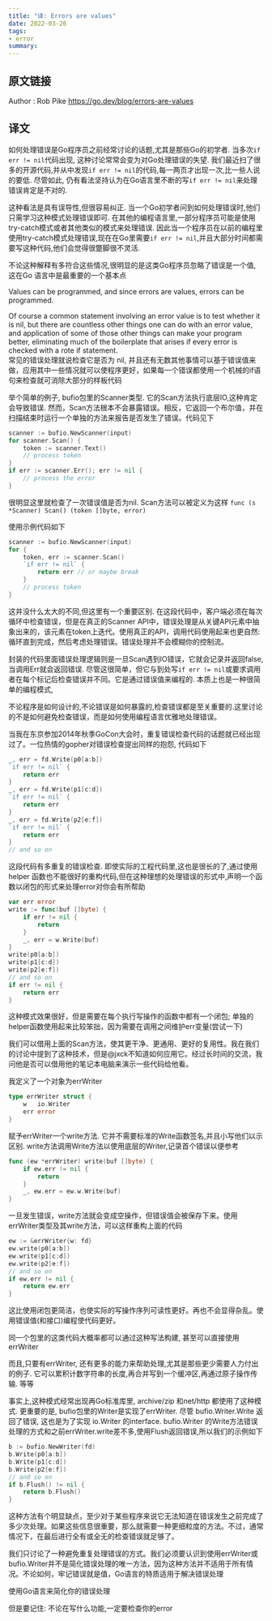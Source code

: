 ```yaml
---
title: "译: Errors are values"
date: 2022-03-26
tags:
- error
summary: 
---
```


## 原文链接
Author : Rob Pike
https://go.dev/blog/errors-are-values

## 译文

如何处理错误是Go程序员之前经常讨论的话题,尤其是那些Go的初学者. 当多次`if err != nil`代码出现, 这种讨论常常会变为对Go处理错误的失望. 我们最近扫了很多的开源代码,并从中发现`if err != nil`的代码,每一两页才出现一次,比一些人说的要低. 尽管如此, 仍有看法坚持认为在Go语言里不断的写`if err != nil`来处理错误肯定是不对的.      

这种看法是具有误导性,但很容易纠正. 当一个Go初学者问到如何处理错误时,他们只需学习这种模式处理错误即可. 在其他的编程语言里,一部分程序员可能是使用try-catch模式或者其他类似的模式来处理错误. 因此当一个程序员在以前的编程里使用try-catch模式处理错误,现在在Go里需要`if err != nil`,并且大部分时间都需要写这种代码,他们会觉得很蹩脚很不灵活.        

不论这种解释有多符合这些情况,很明显的是这类Go程序员忽略了错误是一个值, 这在Go 语言中是最重要的一个基本点

Values can be programmed, and since errors are values, errors can be programmed.    

Of course a common statement involving an error value is to test whether it is nil, but there are countless other things one can do with an error value, and application of some of those other things can make your program better, eliminating much of the boilerplate that arises if every error is checked with a rote if statement.        
常见的错误处理就说检查它是否为 nil, 并且还有无数其他事情可以基于错误值来做，应用其中一些情况就可以使程序更好，如果每一个错误都使用一个机械的if语句来检查就可消除大部分的样板代码    

举个简单的例子, bufio包里的Scanner类型. 它的Scan方法执行底层IO,这种肯定会导致错误. 然而，Scan方法根本不会暴露错误。相反，它返回一个布尔值，并在扫描结束时运行一个单独的方法来报告是否发生了错误。代码见下       
```Go
scanner := bufio.NewScanner(input)
for scanner.Scan() {
    token := scanner.Text()
    // process token
}
if err := scanner.Err(); err != nil {
    // process the error
}
```

很明显这里就检查了一次错误值是否为nil. Scan方法可以被定义为这样
`func (s *Scanner) Scan() (token []byte, error)`

使用示例代码如下
```Go
scanner := bufio.NewScanner(input)
for {
    token, err := scanner.Scan()
    `if err != nil` {
        return err // or maybe break
    }
    // process token
}
```

这并没什么太大的不同,但这里有一个重要区别. 在这段代码中，客户端必须在每次循环中检查错误，但是在真正的Scanner API中，错误处理是从关键API元素中抽象出来的，该元素在token上迭代。使用真正的API，调用代码使用起来也更自然:循环直到完成，然后考虑处理错误。错误处理并不会模糊你的控制流。        

封装的代码里面错误处理逻辑则是一旦Scan遇到IO错误，它就会记录并返回false, 当调用Err就会返回错误. 尽管这很简单，但它与到处写`if err != nil`或要求调用者在每个标记后检查错误并不同。它是通过错误值来编程的. 本质上也是一种很简单的编程模式,        

不论程序是如何设计的,不论错误是如何暴露的,检查错误都是至关重要的.这里讨论的不是如何避免检查错误，而是如何使用编程语言优雅地处理错误。       

当我在东京参加2014年秋季GoCon大会时，重复错误检查代码的话题就已经出现过了。一位热情的gopher对错误检查提出同样的抱怨, 代码如下       
```Go
_, err = fd.Write(p0[a:b])
`if err != nil` {
    return err
}
_, err = fd.Write(p1[c:d])
`if err != nil` {
    return err
}
_, err = fd.Write(p2[e:f])
`if err != nil` {
    return err
}
// and so on
```

这段代码有多重复的错误检查. 即使实际的工程代码里,这也是很长的了,通过使用helper 函数也不能很好的重构代码,但在这种理想的处理错误的形式中,声明一个函数以闭包的形式来处理error对你会有所帮助     
```go
var err error
write := func(buf []byte) {
    if err != nil {
        return
    }
    _, err = w.Write(buf)
}
write(p0[a:b])
write(p1[c:d])
write(p2[e:f])
// and so on
if err != nil {
    return err
}
```

这种模式效果很好，但是需要在每个执行写操作的函数中都有一个闭包; 单独的helper函数使用起来比较笨拙，因为需要在调用之间维护err变量(尝试一下)       

我们可以借用上面的Scan方法，使其更干净、更通用、更好的复用性。我在我们的讨论中提到了这种技术，但是@jxck不知道如何应用它。经过长时间的交流，我问他是否可以借用他的笔记本电脑来演示一些代码给他看。       

我定义了一个对象为errWriter     
```Go
type errWriter struct {
    w   io.Writer
    err error
}
```

赋予errWriter一个write方法. 它并不需要标准的Write函数签名,并且小写他们以示区别. write方法调用Write方法以使用底层的Writer,记录首个错误以便参考       
```Go
func (ew *errWriter) write(buf []byte) {
    if ew.err != nil {
        return
    }
    _, ew.err = ew.w.Write(buf)
}
```

一旦发生错误，write方法就会变成空操作，但错误值会被保存下来。使用errWriter类型及其write方法，可以这样重构上面的代码
```Go
ew := &errWriter{w: fd}
ew.write(p0[a:b])
ew.write(p1[c:d])
ew.write(p2[e:f])
// and so on
if ew.err != nil {
    return ew.err
}
```

这比使用闭包更简洁，也使实际的写操作序列可读性更好。再也不会显得杂乱。使用错误值(和接口)编程使代码更好。        

同一个包里的这类代码大概率都可以通过这种写法构建, 甚至可以直接使用errWriter     

而且,只要有errWriter, 还有更多的能力来帮助处理,尤其是那些更少需要人力付出的例子. 它可以累积计数字符串的长度,再合并写到一个缓冲区,再通过原子操作传输. 等等       

事实上,这种模式经常出现再Go标准库里, archive/zip 和net/http 都使用了这种模式. 更重要的是, bufio包里的Writer是实现了errWriter. 尽管 bufio.Writer.Write 返回了错误, 这也是为了实现 io.Writer 的interface. bufio.Writer 的Write方法错误处理的方式和之前errWriter.write差不多,使用Flush返回错误,所以我们的示例如下      
```Go
b := bufio.NewWriter(fd)
b.Write(p0[a:b])
b.Write(p1[c:d])
b.Write(p2[e:f])
// and so on
if b.Flush() != nil {
    return b.Flush()
}
```

这种方法有个明显缺点，至少对于某些程序来说它无法知道在错误发生之前完成了多少次处理。如果这些信息很重要，那么就需要一种更细粒度的方法。不过，通常情况下，在最后进行全有或全无的检查错误就足够了。        

我们只讨论了一种避免重复处理错误的方式。我们必须要认识到使用errWriter或bufio.Writer并不是简化错误处理的唯一方法，因为这种方法并不适用于所有情况。不论如何，牢记错误就是值，Go语言的特质适用于解决错误处理       

使用Go语言来简化你的错误处理        

但是要记住: 不论在写什么功能,一定要检查你的error        